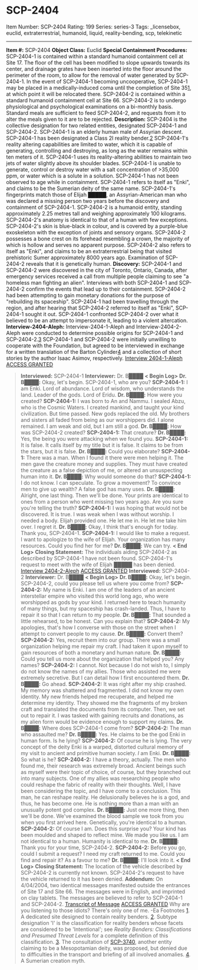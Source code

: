 # SCP-2404
Item Number: SCP-2404
Rating: 199
Series: series-3
Tags: _licensebox, euclid, extraterrestrial, humanoid, liquid, reality-bending, scp, telekinetic

---

**Item #:** SCP-2404
**Object Class:** Euclid
**Special Containment Procedures:** SCP-2404-1 is contained within a standard humanoid containment cell at Site 17. The floor of the cell has been modified to slope upwards towards its center, and drainage grates have been inserted into the floor around the perimeter of the room, to allow for the removal of water generated by SCP-2404-1.
In the event of SCP-2404-1 becoming uncooperative, SCP-2404-1 may be placed in a medically-induced coma until the completion of Site 35[1](javascript:;), at which point it will be relocated there.
SCP-2404-2 is contained within a standard humanoid containment cell at Site 66. SCP-2404-2 is to undergo physiological and psychological examinations on a bi-monthly basis. Standard meals are sufficient to feed SCP-2404-2, and requests from it to alter the meals given to it are to be rejected.
**Description:** SCP-2404 is the collective designation for two related entities, designated SCP-2404-1 and SCP-2404-2.
SCP-2404-1 is an elderly human male of Assyrian descent. SCP-2404-1 has been designated a Class 2I reality bender.[2](javascript:;) SCP-2404-1's reality altering capabilities are limited to water, which it is capable of generating, controlling and destroying, as long as the water remains within ten meters of it. SCP-2404-1 uses its reality-altering abilities to maintain two jets of water slightly above its shoulder blades. SCP-2404-1 is unable to generate, control or destroy water with a salt concentration of >35,000 ppm, or water which is a solute in a solution. SCP-2404-1 has not been observed to age while in containment.
SCP-2404-1 refers to itself as "Enki", and claims to be the Sumerian deity of the same name. SCP-2404-1's fingerprints match those of Elijah █████, an Assyrian-American man who was declared a missing person two years before the discovery and containment of SCP-2404-1.
SCP-2404-2 is a humanoid entity, standing approximately 2.25 metres tall and weighing approximately 100 kilograms. SCP-2404-2's anatomy is identical to that of a human with few exceptions. SCP-2404-2's skin is blue-black in colour, and is covered by a purple-blue exoskeleton with the exception of joints and sensory organs. SCP-2404-2 possesses a bone crest on its forehead resembling a crown, the majority of which is hollow and serves no apparent purpose.
SCP-2404-2 also refers to itself as "Enki", and claims to be an extraterrestrial being that visited prehistoric Sumer approximately 8000 years ago. Examination of SCP-2404-2 reveals that it is genetically human.
**Discovery:** SCP-2404-1 and SCP-2404-2 were discovered in the city of Toronto, Ontario, Canada, after emergency services received a call from multiple people claiming to see "a homeless man fighting an alien". Interviews with both SCP-2404-1 and SCP-2404-2 confirm the events that lead up to their containment. SCP-2404-2 had been attempting to gain monetary donations for the purpose of "rebuilding its spaceship". SCP-2404-1 had been travelling through the region, and after hearing that SCP-2404-2 referred to itself as "Enki", SCP-2404-1 sought it out. SCP-2404-1 confronted SCP-2404-2 over what it believed to be an attempt to impersonate it, leading to a violent altercation.
**Interview-2404-Aleph:** Interview-2404-1-Aleph and Interview-2404-2-Aleph were conducted to determine possible origins for SCP-2404-1 and SCP-2404-2.[3](javascript:;) SCP-2404-1 and SCP-2404-2 were initially unwilling to cooperate with the Foundation, but agreed to be interviewed in exchange for a written translation of the Barton Cylinder[4](javascript:;) and a collection of short stories by the author Isaac Asimov, respectively.
[Interview 2404-1-Aleph](javascript:;)
[ACCESS GRANTED](javascript:;)
> **Interviewed:** SCP-2404-1
> **Interviewer:** Dr. B████
> **< Begin Log>**
> **Dr. B████:** Okay, let's begin. SCP-2404-1, who are you?
> **SCP-2404-1:** I am Enki. Lord of abundance. Lord of wisdom, who understands the land. Leader of the gods. Lord of Eridu.
> **Dr. B████:** How were you created?
> **SCP-2404-1:** I was born to An and Nammu. I sealed Abzu, who is the Cosmic Waters. I created mankind, and taught your kind civilization. But time passed. New gods replaced the old. My brothers and sisters all faded from being as our worshippers did. I alone remained. I am weak and old, but I am still a god.
> **Dr. B████:** How was SCP-2404-2 created?
> **SCP-2404-1:** That creature?
> **Dr. B████:** Yes, the being you were attacking when we found you.
> **SCP-2404-1:** It is false. It calls itself by my title but it is false. It claims to be from the stars, but it is false.
> **Dr. B████:** Could you elaborate?
> **SCP-2404-1:** There was a man. When I found it there were men helping it. The men gave the creature money and supplies. They must have created the creature as a false depiction of me, or altered an unsuspecting human into it.
> **Dr. B████:** Why would someone do that?
> **SCP-2404-1:** I do not know. I can speculate. To grow a movement? To convince men to give up wealth? A false god has many uses.
> **Dr. B████:** Alright, one last thing. Then we'll be done. Your prints are identical to ones from a person who went missing two years ago. Are you sure you're telling the truth?
> **SCP-2404-1:** I was hoping that would not be discovered. It is true. I was weak when I was without worship. I needed a body. Elijah provided one. He let me in. He let me take him over. I regret it.
> **Dr. B████:** Okay, I think that's enough for today. Thank you, SCP-2404-1.
> **SCP-2404-1:** I would like to make a request. I want to apologize to the wife of Elijah. Your organization has many resources. Could you find her for me?
> **Dr. B████:** We can try.
> **< End Log>**
> **Closing Statement:** The individuals aiding SCP-2404-2 as described by SCP-2404-1 have not been found. SCP-2404-1's request to meet with the wife of Elijah █████ has been denied.
[Interview 2404-2-Aleph](javascript:;)
[ACCESS GRANTED](javascript:;)
> **Interviewed:** SCP-2404-2
> **Interviewer:** Dr. B████
> **< Begin Log>**
> **Dr. B████:** Okay, let's begin. SCP-2404-2, could you please tell us where you come from?
> **SCP-2404-2:** My name is Enki. I am one of the leaders of an ancient interstellar empire who visited this world long ago, who were worshipped as gods by your kind. I returned here to teach humanity of many things, but my spaceship has crash-landed. Thus, I have to repair it so that I can return to my people.
> **Dr. B████:** That sounded a little rehearsed, to be honest. Can you explain that?
> **SCP-2404-2:** My apologies, that's how I converse with those on the street when I attempt to convert people to my cause.
> **Dr. B████:** Convert them?
> **SCP-2404-2:** Yes, recruit them into our group. There was a small organization helping me repair my craft. I had taken it upon myself to gain resources of both a monetary and human nature.
> **Dr. B████:** Could you tell us more about the organization that helped you? Any names?
> **SCP-2404-2:** I cannot. Not because I do not wish to, I simply do not know the names of my allies. Those who assisted me were extremely secretive. But I can detail how I first encountered them.
> **Dr. B████:** Go ahead.
> **SCP-2404-2:** It was right after my ship crashed. My memory was shattered and fragmented. I did not know my own identity. My new friends helped me recuperate, and helped me determine my identity. They showed me the fragments of my broken craft and translated the documents from its computer. Then, we set out to repair it. I was tasked with gaining recruits and donations, as my alien form would be evidence enough to support my claims.
> **Dr. B████:** Where does SCP-2404-1 come from?
> **SCP-2404-2:** The man who assaulted me?
> **Dr. B████:** Yes. He claims to be the god Enki in human form. Is he lying?
> **SCP-2404-2:** Of course he is lying. The very concept of the deity Enki is a warped, distorted cultural memory of my visit to ancient and primitive human society. _I_ am Enki.
> **Dr. B████:** So what is he?
> **SCP-2404-2:** I have a theory, actually. The men who found me, their research was extremely broad. Ancient beings such as myself were their topic of choice, of course, but they branched out into many subjects. One of my allies was researching people who could reshape the fabric of reality with their thoughts. Well, I have been considering the topic, and I have come to a conclusion. This man, he can reshape reality. He delusionally believes he is a god, and thus, he has become one. He is nothing more than a man with an unusually potent god complex.
> **Dr. B████:** Just one more thing, then we'll be done. We've examined the blood sample we took from you when you first arrived here. Genetically, you're identical to a human.
> **SCP-2404-2:** Of course I am. Does this surprise you? Your kind has been moulded and shaped to reflect mine. We made you like us. I am not identical to a human. Humanity is identical to me.
> **Dr. B████:** Thank you for your time, SCP-2404-2.
> **SCP-2404-2:** Before you go, could I submit a request? I need my craft returned to me. Could you find and repair it? As a favour to me?
> **Dr. B████:** I'll look into it.
> **< End Log>**
> **Closing Statement:** The location of the vehicle described by SCP-2404-2 is currently not known. SCP-2404-2's request to have the vehicle returned to it has been denied.
**Addendum:** On 4/04/2004, two identical messages manifested outside the entrances of Site 17 and Site 66. The messages were in English, and imprinted on clay tablets. The messages are believed to refer to SCP-2404-1 and SCP-2404-2.
[Transcript of Message](javascript:;)
[ACCESS GRANTED](javascript:;)
> Why are you listening to those idiots? There's only one of me.
> -Ea
Footnotes
[1](javascript:;). A dedicated site designed to contain reality benders.
[2](javascript:;). Subtype designation 'I' is the classification for reality benders whose facets are considered to be 'Intentional'; see _Reality Benders: Classifications and Presumed Threat Levels_ for a complete definition of this classification.
[3](javascript:;). The consultation of [SCP-3740](/scp-3740), another entity claiming to be a Mesopotamian deity, was proposed, but denied due to difficulties in the transport and briefing of all involved anomalies.
[4](javascript:;). A Sumerian creation myth.